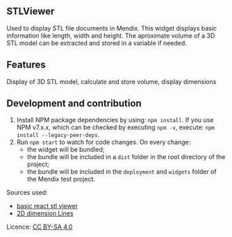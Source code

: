 ## STLViewer
Used to display STL file documents in Mendix. This widget displays basic information like length, width and height. The aproximate volume of a 3D STL model can be extracted and stored in a variable if needed.

## Features
Display of 3D STL model, calculate and store volume, display dimensions


## Development and contribution

1. Install NPM package dependencies by using: `npm install`. If you use NPM v7.x.x, which can be checked by executing `npm -v`, execute: `npm install --legacy-peer-deps`.
1. Run `npm start` to watch for code changes. On every change:
    - the widget will be bundled;
    - the bundle will be included in a `dist` folder in the root directory of the project;
    - the bundle will be included in the `deployment` and `widgets` folder of the Mendix test project.

Sources used:
 * [basic react stl viewer](https://github.com/yatheeshraju/react-stl-file-viewer)
 * [2D dimension Lines](https://stackoverflow.com/questions/25432540/draw-dimension-lines-along-with-3d-cube-using-three-js)

Licence: [CC BY-SA 4.0](https://creativecommons.org/licenses/by-sa/4.0/)